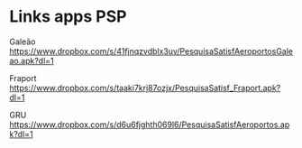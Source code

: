# Links apps PSP

Galeão
https://www.dropbox.com/s/41fjnqzvdblx3uv/PesquisaSatisfAeroportosGaleao.apk?dl=1

Fraport
https://www.dropbox.com/s/taaki7krj87ozjx/PesquisaSatisf_Fraport.apk?dl=1

GRU
https://www.dropbox.com/s/d6u6fjghth069l6/PesquisaSatisfAeroportos.apk?dl=1
